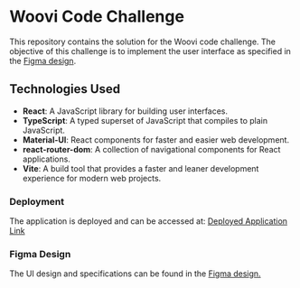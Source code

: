 # Woovi Code Challenge

This repository contains the solution for the Woovi code challenge. The objective of this challenge is to implement the user interface as specified in the [Figma design](https://www.figma.com/design/hv1LgD7oNrtlmfWgKBG6PF/Woovi-Desafio-Front?t=04d6bBNLuvsLGxWq-0).

## Technologies Used

- **React**: A JavaScript library for building user interfaces.
- **TypeScript**: A typed superset of JavaScript that compiles to plain JavaScript.
- **Material-UI**: React components for faster and easier web development.
- **react-router-dom**: A collection of navigational components for React applications.
- **Vite**: A build tool that provides a faster and leaner development experience for modern web projects.

### Deployment

The application is deployed and can be accessed at: [Deployed Application Link](https://woovi-challenge-sooty.vercel.app/)

### Figma Design

The UI design and specifications can be found in the [Figma design.](https://www.figma.com/design/hv1LgD7oNrtlmfWgKBG6PF/Woovi-Desafio-Front?node-id=0-1&t=04d6bBNLuvsLGxWq-0)
